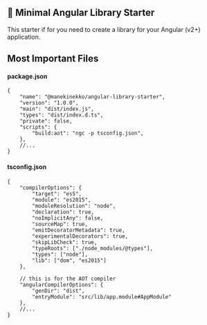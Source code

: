 ## 🎩 Minimal Angular Library Starter

This starter if for you need to create a library for your Angular (v2+) application.

## Most Important Files

#### package.json

```
{
    "name": "@manekinekko/angular-library-starter",
    "version": "1.0.0",
    "main": "dist/index.js",
    "types": "dist/index.d.ts",
    "private": false,
    "scripts": {
        "build:aot": "ngc -p tsconfig.json",
    },
    //...
}
```

#### tsconfig.json

```
{
    "compilerOptions": {
        "target": "es5",
        "module": "es2015",
        "moduleResolution": "node",
        "declaration": true,
        "noImplicitAny": false,
        "sourceMap": true,
        "emitDecoratorMetadata": true,
        "experimentalDecorators": true,
        "skipLibCheck": true,
        "typeRoots": ["./node_modules/@types"],
        "types": ["node"],
        "lib": ["dom", "es2015"]
    },
    
    // this is for the AOT compiler
    "angularCompilerOptions": {
        "genDir": "dist",
        "entryModule": "src/lib/app.module#AppModule"
    },
    //...
}
```
